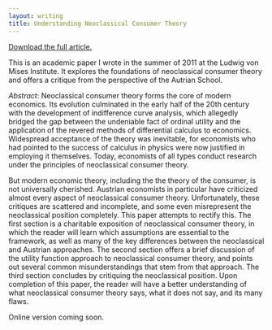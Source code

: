 ```yaml
---
layout: writing
title: Understanding Neoclassical Consumer Theory 
---
```


<a href="understanding-neoclassical.pdf">Download the full article.</a>

<aside>This is an academic paper I wrote in the summer of 2011 at the Ludwig von Mises Institute. It explores the foundations of neoclassical consumer theory and offers a critique from the perspective of the Autrian School.</aside>

_Abstract_: Neoclassical consumer theory forms the core of modern economics. Its evolution culminated in the early half of the 20th century with the development of indifference curve analysis, which allegedly bridged the gap between the undeniable fact of ordinal utility and the application of the revered methods of differential calculus to economics. Widespread acceptance of the theory was inevitable, for economists who had pointed to the success of calculus in physics were now justified in employing it themselves. Today, economists of all types conduct research under the principles of neoclassical consumer theory.

But modern economic theory, including the the theory of the consumer, is not universally cherished. Austrian economists in particular have criticized almost every aspect of neoclassical consumer theory. Unfortunately, these critiques are scattered and incomplete, and some even misrepresent the neoclassical position completely. This paper attempts to rectify this. The first section is a charitable exposition of neoclassical consumer theory, in which the reader will learn which assumptions are essential to the framework, as well as many of the key differences between the neoclassical and Austrian approaches. The second section offers a brief discussion of the utility function approach to neoclassical consumer theory, and points out several common misunderstandings that stem from that approach. The third section concludes by critiquing the neoclassical position. Upon completion of this paper, the reader will have a better understanding of what neoclassical consumer theory says, what it does not say, and its many flaws.

Online version coming soon.